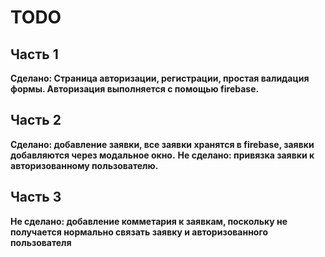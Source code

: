 # TODO
## Часть 1
**Сделано: Страница авторизации, регистрации, простая валидация формы. Авторизация выполняется с помощью firebase.**
## Часть 2
**Сделано: добавление заявки, все заявки хранятся в firebase, заявки добавляются через модальное окно.**
**Не сделано: привязка заявки к авторизованному пользователю.**
## Часть 3
**Не сделано: добавление комметария к заявкам, поскольку не получается нормально связать заявку и авторизованного пользователя**